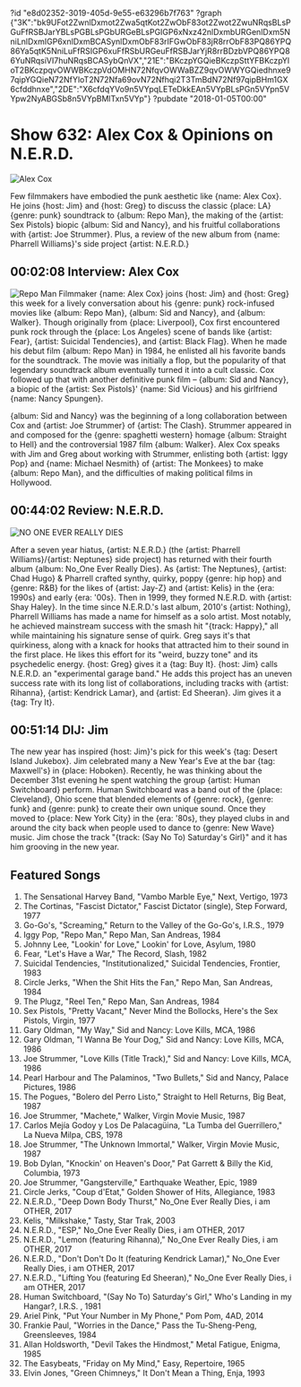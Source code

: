?id "e8d02352-3019-405d-9e55-e63296b7f763"
?graph {"3K":"bk9UFot2ZwnlDxmot2Zwa5qtKot2ZwObF83ot2Zwot2ZwuNRqsBLsPGuFfRSBJarYBLsPGBLsPGbURGeBLsPGIGP6xNxz42nlDxmbURGenlDxm5NniLnlDxmIGP6xnlDxmBCASynlDxmObF83rIFGwObF83jR8rrObF83PQ86YPQ86Ya5qtK5NniLuFfRSIGP6xuFfRSbURGeuFfRSBJarYjR8rrBDzbVPQ86YPQ86YuNRqsiVI7huNRqsBCASybQnVX","21E":"BKczpYGQieBKczpSttYFBKczpYloT2BKczpqvOWWBKczpVdOMHN72NfqvOWWaBZZ9qvOWWYGQiedhnxe97qipYGQieN72NfYloT2N72Nfa69ovN72Nfhqi2T3TmBdN72Nf97qipBHm1GX6cfddhnxe","2DE":"X6cfdqYVo9n5VYpqLETeDkkEAn5VYpBLsPGn5VYpn5VYpw2NyABGSb8n5VYpBMlTxn5VYp"}
?pubdate "2018-01-05T00:00"

# Show 632: Alex Cox & Opinions on N.E.R.D.

![Alex Cox](https://static.soundopinions.org/images/2018/alexcox_web.jpg)

Few filmmakers have embodied the punk aesthetic like {name: Alex Cox}. He joins {host: Jim} and {host: Greg} to discuss the classic {place: LA} {genre: punk} soundtrack to {album: Repo Man}, the making of the {artist: Sex Pistols} biopic {album: Sid and Nancy}, and his fruitful collaborations with {artist: Joe Strummer}.  Plus, a review of the new album from {name: Pharrell Williams}'s side project {artist: N.E.R.D.}

## 00:02:08 Interview: Alex Cox
![Repo Man](https://static.soundopinions.org/assets/632/3K0.jpg)
Filmmaker {name: Alex Cox} joins {host: Jim} and {host: Greg} this week for a lively conversation about his {genre: punk} rock-infused movies like {album: Repo Man}, {album: Sid and Nancy}, and {album: Walker}. Though originally from {place: Liverpool}, Cox first encountered punk rock through the {place: Los Angeles} scene of bands like {artist: Fear}, {artist: Suicidal Tendencies}, and {artist: Black Flag}. When he made his debut film {album: Repo Man} in 1984, he enlisted all his favorite bands for the soundtrack. The movie was initially a flop, but the popularity of that legendary soundtrack album eventually turned it into a cult classic. Cox followed up that with another definitive punk film – {album: Sid and Nancy}, a biopic of the {artist: Sex Pistols}' {name: Sid Vicious} and his girlfriend {name: Nancy Spungen}.

{album: Sid and Nancy} was the beginning of a long collaboration between Cox and {artist: Joe Strummer} of {artist: The Clash}. Strummer appeared in and composed for the {genre: spaghetti western} homage {album: Straight to Hell} and the controversial 1987 film {album: Walker}. Alex Cox speaks with Jim and Greg about working with Strummer, enlisting both {artist: Iggy Pop} and {name: Michael Nesmith} of {artist: The Monkees} to make {album: Repo Man}, and the difficulties of making political films in Hollywood.

## 00:44:02 Review: N.E.R.D.
![NO ONE EVER REALLY DIES](https://static.soundopinions.org/assets/632/21E0.jpg)
 
After a seven year hiatus, {artist: N.E.R.D.} (the {artist: Pharrell Williams}/{artist: Neptunes} side project) has returned with their fourth album {album: No_One Ever Really Dies}.  As {artist: The Neptunes}, {artist: Chad Hugo} & Pharrell crafted synthy, quirky, poppy {genre: hip hop} and {genre: R&B} for the likes of {artist: Jay-Z} and {artist: Kelis} in the {era: 1990s} and early {era: '00s}. Then in 1999, they formed N.E.R.D. with {artist: Shay Haley}. In the time since N.E.R.D.'s last album, 2010's {artist: Nothing}, Pharrell Williams has made a name for himself as a solo artist. Most notably, he achieved mainstream success with the smash hit "{track: Happy}," all while maintaining his signature sense of quirk. Greg says it's that quirkiness, along with a knack for hooks that attracted him to their sound in the first place. He likes this effort for its "weird, buzzy tone" and its psychedelic energy.  {host: Greg} gives it a {tag: Buy It}. {host: Jim} calls N.E.R.D. an "experimental garage band." He adds this project has an uneven success rate with its long list of collaborations, including tracks with {artist: Rihanna}, {artist: Kendrick Lamar}, and {artist: Ed Sheeran}. Jim gives it a {tag: Try It}. 

## 00:51:14 DIJ: Jim
The new year has inspired {host: Jim}'s pick for this week's {tag: Desert Island Jukebox}. Jim celebrated many a New Year's Eve at the bar {tag: Maxwell's} in {place: Hoboken}. Recently, he was thinking about the December 31st evening he spent watching the group {artist: Human Switchboard} perform. Human Switchboard was a band out of the {place: Cleveland}, Ohio scene that blended elements of {genre: rock}, {genre: funk} and {genre: punk} to create their own unique sound. Once they moved to {place: New York City} in the {era: '80s}, they played clubs in and around the city back when people used to dance to {genre: New Wave} music. Jim chose the track "{track: (Say No To) Saturday's Girl}" and it has him grooving in the new year.

## Featured Songs

1. The Sensational Harvey Band, "Vambo Marble Eye," Next, Vertigo, 1973
1. The Cortinas, "Fascist Dictator," Fascist Dictator (single), Step Forward, 1977
1. Go-Go's, "Screaming," Return to the Valley of the Go-Go's, I.R.S., 1979
1. Iggy Pop, "Repo Man," Repo Man, San Andreas, 1984
1. Johnny Lee, "Lookin' for Love," Lookin' for Love, Asylum, 1980
1. Fear, "Let's Have a War," The Record, Slash, 1982
1. Suicidal Tendencies, "Institutionalized," Suicidal Tendencies, Frontier, 1983
1. Circle Jerks, "When the Shit Hits the Fan," Repo Man, San Andreas, 1984
1. The Plugz, "Reel Ten," Repo Man, San Andreas, 1984
1. Sex Pistols, "Pretty Vacant," Never Mind the Bollocks, Here's the Sex Pistols, Virgin, 1977
1. Gary Oldman, "My Way," Sid and Nancy: Love Kills, MCA, 1986
1. Gary Oldman, "I Wanna Be Your Dog," Sid and Nancy: Love Kills, MCA, 1986
1. Joe Strummer, "Love Kills (Title Track)," Sid and Nancy: Love Kills, MCA, 1986
1. Pearl Harbour and The Palaminos, "Two Bullets," Sid and Nancy, Palace Pictures, 1986
1. The Pogues, "Bolero del Perro Listo," Straight to Hell Returns, Big Beat, 1987
1. Joe Strummer, "Machete," Walker, Virgin Movie Music, 1987
1. Carlos Mejía Godoy y Los De Palacagüina, "La Tumba del Guerrillero," La Nueva Milpa, CBS, 1978
1. Joe Strummer, "The Unknown Immortal," Walker, Virgin Movie Music, 1987
1. Bob Dylan, "Knockin' on Heaven's Door," Pat Garrett & Billy the Kid, Columbia, 1973
1. Joe Strummer, "Gangsterville," Earthquake Weather, Epic, 1989
1. Circle Jerks, "Coup d'Etat," Golden Shower of Hits, Allegiance, 1983
1. N.E.R.D., "Deep Down Body Thurst," No_One Ever Really Dies, i am OTHER, 2017
1. Kelis, "Milkshake," Tasty, Star Trak, 2003
1. N.E.R.D., "ESP," No_One Ever Really Dies, i am OTHER, 2017
1. N.E.R.D., "Lemon (featuring Rihanna)," No_One Ever Really Dies, i am OTHER, 2017
1. N.E.R.D., "Don't Don't Do It (featuring Kendrick Lamar)," No_One Ever Really Dies, i am OTHER, 2017
1. N.E.R.D., "Lifting You (featuring Ed Sheeran)," No_One Ever Really Dies, i am OTHER, 2017
1. Human Switchboard, "(Say No To) Saturday's Girl," Who's Landing in my Hangar?, I.R.S. , 1981
1. Ariel Pink, "Put Your Number in My Phone," Pom Pom, 4AD, 2014
1. Frankie Paul, "Worries in the Dance," Pass the Tu-Sheng-Peng, Greensleeves, 1984
1. Allan Holdsworth, "Devil Takes the Hindmost," Metal Fatigue, Enigma, 1985
1. The Easybeats, "Friday on My Mind," Easy, Repertoire, 1965
1. Elvin Jones, "Green Chimneys," It Don't Mean a Thing, Enja, 1993